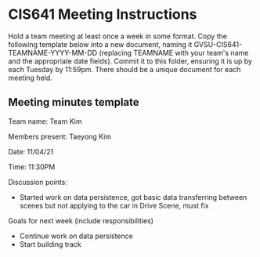 # CIS641 Meeting Instructions

Hold a team meeting at least once a week in some format.  Copy the following template below into a new document, naming it GVSU-CIS641-TEAMNAME-YYYY-MM-DD (replacing TEAMNAME with your team's name and the appropriate date fields).  Commit it to this folder, ensuring it is up by each Tuesday by 11:59pm.  There should be a unique document for each meeting held.

## Meeting minutes template

Team name: Team Kim

Members present: Taeyong Kim

Date: 11/04/21

Time: 11:30PM

Discussion points: 

* Started work on data persistence, got basic data transferring between scenes but not applying to the car in Drive Scene, must fix

Goals for next week (include responsibilities)

* Continue work on data persistence
* Start building track